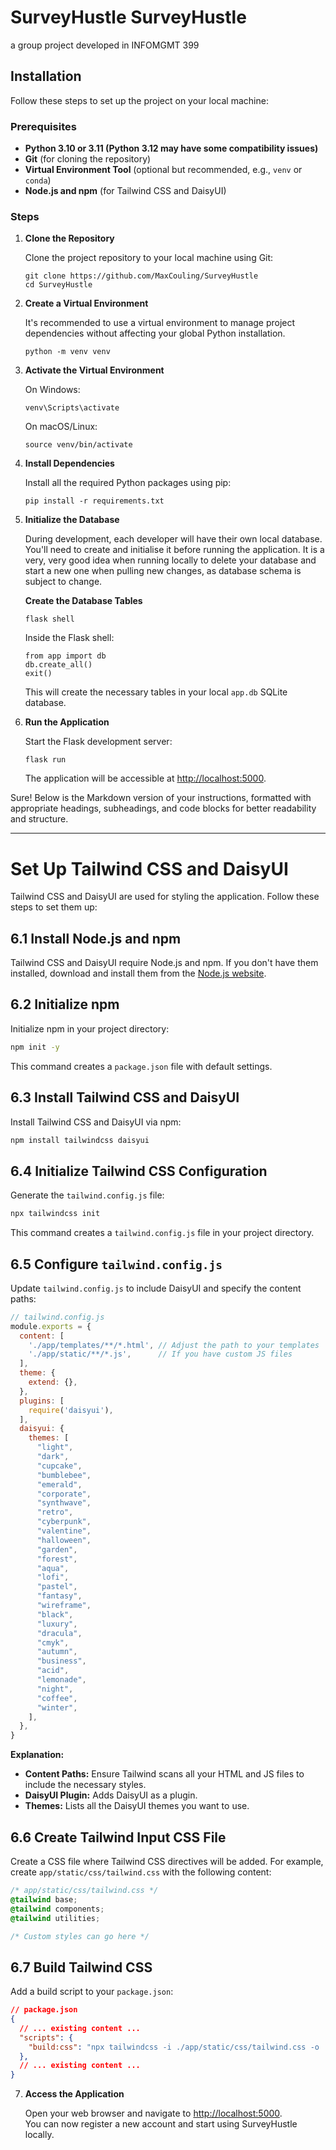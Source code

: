 # SurveyHustle SurveyHustle
a group project developed in INFOMGMT 399

Installation
------------

Follow these steps to set up the project on your local machine:

### Prerequisites

*   **Python 3.10 or 3.11 (Python 3.12 may have some compatibility issues)**
*   **Git** (for cloning the repository)
*   **Virtual Environment Tool** (optional but recommended, e.g., `venv` or `conda`)
*   **Node.js and npm** (for Tailwind CSS and DaisyUI)

### Steps

1.  **Clone the Repository**
    
    Clone the project repository to your local machine using Git:
    
        git clone https://github.com/MaxCouling/SurveyHustle
        cd SurveyHustle
        
    
2.  **Create a Virtual Environment**
    
    It's recommended to use a virtual environment to manage project dependencies without affecting your global Python installation.
    
        python -m venv venv
        
    
3.  **Activate the Virtual Environment**
    
    On Windows:
    
        venv\Scripts\activate
        
    
    On macOS/Linux:
    
        source venv/bin/activate
        
    
4.  **Install Dependencies**
    
    Install all the required Python packages using pip:
    
        pip install -r requirements.txt
        
    
5.  **Initialize the Database**
    
    During development, each developer will have their own local database. You'll need to create and initialise it before running the application. It is a very, very good idea when running locally to delete your database and start a new one when pulling new changes, as database schema is subject to change.
    
    **Create the Database Tables**
    
        flask shell
        
    
    Inside the Flask shell:
    
        from app import db
        db.create_all()
        exit()
        
    
    This will create the necessary tables in your local `app.db` SQLite database.
    
6.  **Run the Application**
    
    Start the Flask development server:
    
        flask run
        
    
    The application will be accessible at [http://localhost:5000](http://localhost:5000).
    

Sure! Below is the Markdown version of your instructions, formatted with appropriate headings, subheadings, and code blocks for better readability and structure.

---

# Set Up Tailwind CSS and DaisyUI

Tailwind CSS and DaisyUI are used for styling the application. Follow these steps to set them up:

## 6.1 Install Node.js and npm

Tailwind CSS and DaisyUI require Node.js and npm. If you don't have them installed, download and install them from the [Node.js website](https://nodejs.org/).

## 6.2 Initialize npm

Initialize npm in your project directory:

```bash
npm init -y
```

This command creates a `package.json` file with default settings.

## 6.3 Install Tailwind CSS and DaisyUI

Install Tailwind CSS and DaisyUI via npm:

```bash
npm install tailwindcss daisyui
```

## 6.4 Initialize Tailwind CSS Configuration

Generate the `tailwind.config.js` file:

```bash
npx tailwindcss init
```

This command creates a `tailwind.config.js` file in your project directory.

## 6.5 Configure `tailwind.config.js`

Update `tailwind.config.js` to include DaisyUI and specify the content paths:

```javascript
// tailwind.config.js
module.exports = {
  content: [
    './app/templates/**/*.html', // Adjust the path to your templates
    './app/static/**/*.js',      // If you have custom JS files
  ],
  theme: {
    extend: {},
  },
  plugins: [
    require('daisyui'),
  ],
  daisyui: {
    themes: [
      "light",
      "dark",
      "cupcake",
      "bumblebee",
      "emerald",
      "corporate",
      "synthwave",
      "retro",
      "cyberpunk",
      "valentine",
      "halloween",
      "garden",
      "forest",
      "aqua",
      "lofi",
      "pastel",
      "fantasy",
      "wireframe",
      "black",
      "luxury",
      "dracula",
      "cmyk",
      "autumn",
      "business",
      "acid",
      "lemonade",
      "night",
      "coffee",
      "winter",
    ],
  },
}
```

**Explanation:**

- **Content Paths:** Ensure Tailwind scans all your HTML and JS files to include the necessary styles.
- **DaisyUI Plugin:** Adds DaisyUI as a plugin.
- **Themes:** Lists all the DaisyUI themes you want to use.

## 6.6 Create Tailwind Input CSS File

Create a CSS file where Tailwind CSS directives will be added. For example, create `app/static/css/tailwind.css` with the following content:

```css
/* app/static/css/tailwind.css */
@tailwind base;
@tailwind components;
@tailwind utilities;

/* Custom styles can go here */
```

## 6.7 Build Tailwind CSS

Add a build script to your `package.json`:

```json
// package.json
{
  // ... existing content ...
  "scripts": {
    "build:css": "npx tailwindcss -i ./app/static/css/tailwind.css -o ./app/static/css/output.css --watch"
  },
  // ... existing content ...
}
```


7.  **Access the Application**
    
    Open your web browser and navigate to [http://localhost:5000](http://localhost:5000).  
    You can now register a new account and start using SurveyHustle locally.
